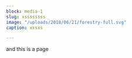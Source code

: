 ```yaml
---
block: media-1
slug: xssssssss
image: "/uploads/2018/06/21/forestry-full.svg"
caption: xxsxs

---
```

and this is a page
